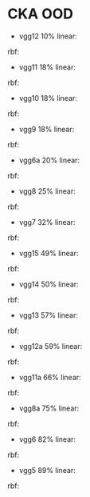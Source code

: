 # CKA OOD
- vgg12 10% 
linear:

rbf:

- vgg11 18%
linear:

rbf:

- vgg10 18%
linear:

rbf:

- vgg9 18%
linear:

rbf:

- vgg6a 20%
linear:

rbf:

- vgg8 25%
linear:

rbf:

- vgg7 32%
linear:

rbf:

- vgg15 49%
linear:

rbf:

- vgg14 50%
linear:

rbf:

- vgg13 57%
linear:

rbf:

- vgg12a 59%
linear:

rbf:

- vgg11a 66%
linear:

rbf:

- vgg8a 75%
linear:

rbf:

- vgg6 82%
linear:

rbf:

- vgg5 89%
linear:

rbf:

